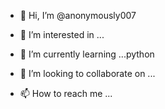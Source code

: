 - 👋 Hi, I’m @anonymously007
- 👀 I’m interested in ...
- 🌱 I’m currently learning ...python

- 💞️ I’m looking to collaborate on ...
- 📫 How to reach me ...

<!---
anonymously007/anonymously007 is a ✨ special ✨ repository because its `README.md` (this file) appears on your GitHub profile.
You can click the Preview link to take a look at your changes.
--->
